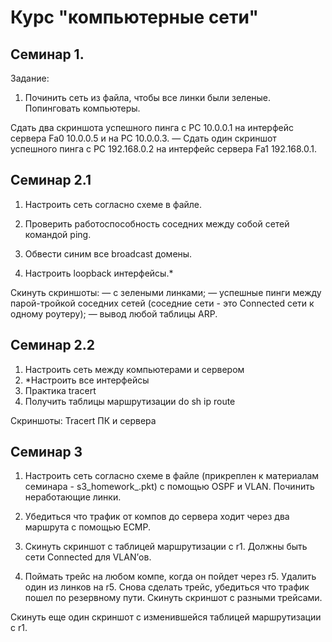 # Курс "компьютерные сети"
## Семинар 1.
Задание:
1. Починить сеть из файла, чтобы все линки были зеленые. Попинговать компьютеры.

Сдать два скриншота успешного пинга с РС 10.0.0.1 на интерфейс сервера Fa0 10.0.0.5 и на PC 10.0.0.3.
— Сдать один скриншот успешного пинга с РС 192.168.0.2 на интерфейс сервера Fa1 192.168.0.1.
## Семинар 2.1
1. Настроить сеть согласно схеме в файле.

2. Проверить работоспособность соседних между собой сетей командой ping.

3. Обвести синим все broadcast домены.

4. Настроить loopback интерфейсы.*

Скинуть скриншоты:
— с зелеными линками;
— успешные пинги между парой-тройкой соседних сетей (соседние сети - это Connected сети к одному роутеру);
— вывод любой таблицы ARP.

## Семинар 2.2
1. Настроить сеть между компьютерами и сервером
2. *Настроить все интерфейсы
3. Практика tracert
4. Получить таблицы маршрутизации do sh ip route

Скриншоты:
Tracert ПК и сервера

## Семинар 3
1. Настроить сеть согласно схеме в файле (прикреплен к материалам семинара - s3_homework_.pkt) с помощью OSPF и VLAN. Починить неработающие линки.
2. Убедиться что трафик от компов до сервера ходит через два маршрута с помощью ЕСМР.

3. Скинуть скриншот с таблицей маршрутизации с r1. Должны быть сети Connected для VLAN’ов.

4. Поймать трейс на любом компе, когда он пойдет через r5. Удалить один из линков на r5. Снова сделать трейс, убедиться что трафик пошел по резервному пути. Скинуть скриншот с разными трейсами.

Скинуть еще один скриншот с изменившейся таблицей маршрутизации с r1.